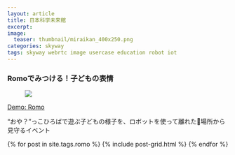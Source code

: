 ```yaml
---
layout: article
title: 日本科学未来館
excerpt: 
image:
  teaser: thumbnail/miraikan_400x250.png
categories: skyway
tags: skyway webrtc image usercase education robot iot
---
```


### Romoでみつける！子どもの表情

<figure>
	<img src="{{ site.url | replace_first: 'http://', '//' | replace_first: 'https://', '//' }}{{ site.baseurl }}/images/thumbnail/miraikan_400x250.png">
</figure>

<a href="https://romo.skyway.io/" target="_blank" class="btn-info">Demo: Romo</a>

“おや？”っこひろばで遊ぶ子どもの様子を、ロボットを使って離れた場所から見守るイベント


<div class="tiles">
{% for post in site.tags.romo %}
  {% include post-grid.html %}
{% endfor %}
</div><!-- /.tiles -->
